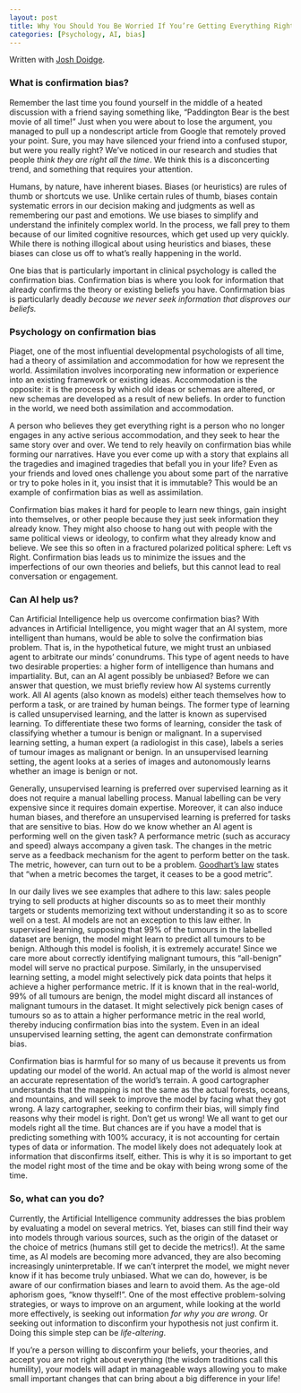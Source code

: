 ```yaml
---
layout: post
title: Why You Should You Be Worried If You’re Getting Everything Right All the Time
categories: [Psychology, AI, bias]
---
```


Written with [Josh Doidge](https://ca.linkedin.com/in/joshua-doidge-a4004a105).

### What is confirmation bias?

Remember the last time you found yourself in the middle of a heated discussion with a friend saying something like, “Paddington Bear is the best movie of all time!” Just when you were about to lose the argument, you managed to pull up a nondescript article from Google that remotely proved your point. Sure, you may have silenced your friend into a confused stupor, but were you really right? We’ve noticed in our research and studies that people _think they are right all the time_. We think this is a disconcerting trend, and something that requires your attention.

Humans, by nature, have inherent biases. Biases (or heuristics) are rules of thumb or shortcuts we use. Unlike certain rules of thumb, biases contain systematic errors in our decision making and judgments as well as remembering our past and emotions. We use biases to simplify and understand the infinitely complex world. In the process, we fall prey to them because of our limited cognitive resources, which get used up very quickly. While there is nothing illogical about using heuristics and biases, these biases can close us off to what’s really happening in the world.

One bias that is particularly important in clinical psychology is called the confirmation bias. Confirmation bias is where you look for information that already confirms the theory or existing beliefs you have. Confirmation bias is particularly deadly _because we never seek information that disproves our beliefs._


### Psychology on confirmation bias

Piaget, one of the most influential developmental psychologists of all time, had a theory of assimilation and accommodation for how we represent the world. Assimilation involves incorporating new information or experience into an existing framework or existing ideas. Accommodation is the opposite: it is the process by which old ideas or schemas are altered, or new schemas are developed as a result of new beliefs. In order to function in the world, we need both assimilation and accommodation.

A person who believes they get everything right is a person who no longer engages in any active serious accommodation, and they seek to hear the same story over and over. We tend to rely heavily on confirmation bias while forming our narratives. Have you ever come up with a story that explains all the tragedies and imagined tragedies that befall you in your life? Even as your friends and loved ones challenge you about some part of the narrative or try to poke holes in it, you insist that it is immutable? This would be an example of confirmation bias as well as assimilation.

Confirmation bias makes it hard for people to learn new things, gain insight into themselves, or other people because they just seek information they already know. They might also choose to hang out with people with the same political views or ideology, to confirm what they already know and believe. We see this so often in a fractured polarized political sphere: Left vs Right. Confirmation bias leads us to minimize the issues and the imperfections of our own theories and beliefs, but this cannot lead to real conversation or engagement.

### Can AI help us?

Can Artificial Intelligence help us overcome confirmation bias? With advances in Artificial Intelligence, you might wager that an AI system, more intelligent than humans, would be able to solve the confirmation bias problem. That is, in the hypothetical future, we might trust an unbiased agent to arbitrate our minds’ conundrums. This type of agent needs to have two desirable properties: a higher form of intelligence than humans and impartiality. But, can an AI agent possibly be unbiased?
Before we can answer that question, we must briefly review how AI systems currently work. All AI agents (also known as models) either teach themselves how to perform a task, or are trained by human beings. The former type of learning is called unsupervised learning, and the latter is known as supervised learning. To differentiate these two forms of learning, consider the task of classifying whether a tumour is benign or malignant. In a supervised learning setting, a human expert (a radiologist in this case), labels a series of tumour images as malignant or benign. In an unsupervised learning setting, the agent looks at a series of images and autonomously learns whether an image is benign or not.

Generally, unsupervised learning is preferred over supervised learning as it does not require a manual labelling process. Manual labelling can be very expensive since it requires domain expertise. Moreover, it can also induce human biases, and therefore an unsupervised learning is preferred for tasks that are sensitive to bias.
How do we know whether an AI agent is performing well on the given task? A performance metric (such as accuracy and speed) always accompany a given task. The changes in the metric serve as a feedback mechanism for the agent to perform better on the task. The metric, however, can turn out to be a problem. [Goodhart’s law](https://en.wikipedia.org/wiki/Goodhart%27s_law) states that “when a metric becomes the target, it ceases to be a good metric”.

In our daily lives we see examples that adhere to this law: sales people trying to sell products at higher discounts so as to meet their monthly targets or students memorizing text without understanding it so as to score well on a test.
AI models are not an exception to this law either. In supervised learning, supposing that 99% of the tumours in the labelled dataset are benign, the model might learn to predict all tumours to be benign. Although this model is foolish, it is extremely accurate! Since we care more about correctly identifying malignant tumours, this “all-benign” model will serve no practical purpose.
Similarly, in the unsupervised learning setting, a model might selectively pick data points that helps it achieve a higher performance metric. If it is known that in the real-world, 99% of all tumours are benign, the model might discard all instances of malignant tumours in the dataset. It might selectively pick benign cases of tumours so as to attain a higher performance metric in the real world, thereby inducing confirmation bias into the system. Even in an ideal unsupervised learning setting, the agent can demonstrate confirmation bias.

Confirmation bias is harmful for so many of us because it prevents us from updating our model of the world. An actual map of the world is almost never an accurate representation of the world’s terrain. A good cartographer understands that the mapping is not the same as the actual forests, oceans, and mountains, and will seek to improve the model by facing what they got wrong. A lazy cartographer, seeking to confirm their bias, will simply find reasons why their model is right.
Don’t get us wrong! We all want to get our models right all the time. But chances are if you have a model that is predicting something with 100% accuracy, it is not accounting for certain types of data or information. The model likely does not adequately look at information that disconfirms itself, either. This is why it is so important to get the model right most of the time and be okay with being wrong some of the time.

### So, what can you do?

Currently, the Artificial Intelligence community addresses the bias problem by evaluating a model on several metrics. Yet, biases can still find their way into models through various sources, such as the origin of the dataset or the choice of metrics (humans still get to decide the metrics!). At the same time, as AI models are becoming more advanced, they are also becoming increasingly uninterpretable. If we can’t interpret the model, we might never know if it has become truly unbiased.
What we can do, however, is be aware of our confirmation biases and learn to avoid them. As the age-old aphorism goes, “know thyself!”. One of the most effective problem-solving strategies, or ways to improve on an argument, while looking at the world more effectively, is seeking out information _for why you are wrong_. Or seeking out information to disconfirm your hypothesis not just confirm it. Doing this simple step can be _life-altering_.

If you’re a person willing to disconfirm your beliefs, your theories, and accept you are not right about everything (the wisdom traditions call this humility), your models will adapt in manageable ways allowing you to make small important changes that can bring about a big difference in your life!